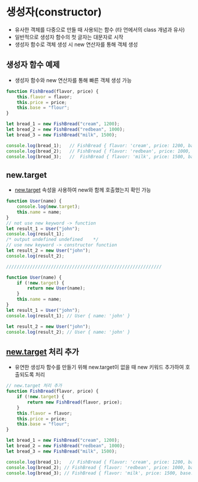 # 생성자(constructor)

- 유사한 객체를 다중으로 만들 때 사용되는 함수 (타 언에서의 class 개념과 유사)
- 일반적으로 생성자 함수의 첫 글자는 대문자로 시작
- 생성자 함수로 객체 생성 시 new 연산자를 통해 객체 생성

## 생성자 함수 예제

- 생성자 함수와 new 연산자를 통해 빠른 객체 생성 가능

```jsx
function FishBread(flavor, price) {
	this.flavor = flavor;
	this.price = price;
	this.base = "flour"; 
}

let bread_1 = new FishBread("cream", 1200);
let bread_2 = new FishBread("redbean", 1000);
let bread_3 = new FishBread("milk", 1500);

console.log(bread_1);	// FishBread { flavor: 'cream', price: 1200, base: 'flour' } 
console.log(bread_2);	// FishBread { flavor: 'redbean', price: 1000, base: 'flour' } 
console.log(bread_3);	//  FishBread { flavor: 'milk', price: 1500, base: 'flour' }
```

## new.target

- [new.target](http://new.target) 속성을 사용하여 new와 함께 호출했는지 확인 가능

```jsx
function User(name) { 
	console.log(new.target); 
	this.name = name;
}
// not use new keyword -> function 
let result_1 = User("john"); 
console.log(result_1);
/* output undefined undefined    */
// use new keyword -> constructor function 
let result_2 = new User("john");
console.log(result_2);

///////////////////////////////////////////////////////////

function User(name) {
	if (!new.target) { 
		return new User(name);
	}
	this.name = name; 
}
let result_1 = User("john"); 
console.log(result_1); // User { name: 'john' } 

let result_2 = new User("john");
console.log(result_2); // User { name: 'john' }
```

## [new.target](http://new.target) 처리 추가

- 유연한 생성자 함수를 만들기 위해 new.target이 없을 때 new 키워드 추가하여 호출되도록 처리

```jsx
// new.target 처리 추가
function FishBread(flavor, price) { 
	if (!new.target) {
		return new FishBread(flavor, price); 
	}
	this.flavor = flavor;
	this.price = price;
	this.base = "flour"; 
}

let bread_1 = new FishBread("cream", 1200);
let bread_2 = new FishBread("redbean", 1000);
let bread_3 = new FishBread("milk", 1500);

console.log(bread_1);	// FishBread { flavor: 'cream', price: 1200, base: 'flour' } 
console.log(bread_2); // FishBread { flavor: 'redbean', price: 1000, base: 'flour' } 
console.log(bread_3); // FishBread { flavor: 'milk', price: 1500, base: 'flour' }
```
